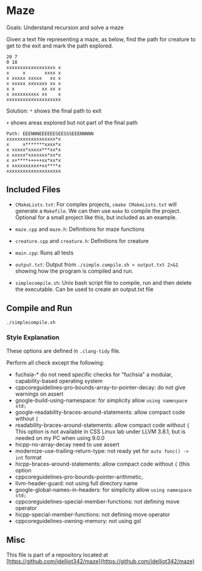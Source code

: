 # Maze

Goals: Understand recursion and solve a maze

Given a text file representing a maze, as below, find the path for
creature to get to the exit and mark the path explored.

```shell
20 7
0 18
xxxxxxxxxxxxxxxxxx x
x     x       xxxx x
x xxxxx xxxxx   xx x
x xxxxx xxxxxxx xx x
x x          xx xx x
x xxxxxxxxxx xx    x
xxxxxxxxxxxxxxxxxxxx
```

Solution:
`*` shows the final path to exit

`+` shows areas explored but not part of the final path

```shell
Path: EEENNNEEEEEESEESSSEEENNNNN
xxxxxxxxxxxxxxxxxx*x
x     x*******xxxx*x
x xxxxx*xxxxx***xx*x
x xxxxx*xxxxxxx*xx*x
x x+****+++++xx*xx*x
x xxxxxxxxxx+xx****x
xxxxxxxxxxxxxxxxxxxx
```

## Included Files

- `CMakeLists.txt`: For complex projects, `cmake CMakeLists.txt` will
  generate a `Makefile`. We can then use `make` to compile the
  project. Optional for a small project like this, but included as an
  example.

- `maze.cpp` and `maze.h`: Definitions for maze functions

- `creature.cpp` and `creature.h`: Definitions for creature

- `main.cpp`: Runs all tests

- `output.txt`: Output from `./simple.compile.sh > output.txt 2>&1`
showing how the program is compiled and run.

- `simplecompile.sh`: Unix bash script file to compile, run 
and then delete the executable. Can be used to create an output.txt file

## Compile and Run

```shell
./simplecompile.sh
```

### Style Explanation

These options are defined in `.clang-tidy` file.

Perform all check except the following:

- fuchsia-* do not need specific checks for "fuchsia" a modular, capability-based operating system
- cppcoreguidelines-pro-bounds-array-to-pointer-decay: do not give warnings on assert
- google-build-using-namespace: for simplicity allow `using namespace std;`
- google-readability-braces-around-statements: allow compact code without `{`
- readability-braces-around-statements: allow compact code without `{` This option is not available in CSS Linux lab under LLVM 3.8.1, but is needed on my PC when using 9.0.0
- hicpp-no-array-decay need to use assert
- modernize-use-trailing-return-type: not ready yet for `auto func() -> int` format
- hicpp-braces-around-statements: allow compact code without `{` (this option
- cppcoreguidelines-pro-bounds-pointer-arithmetic,
- llvm-header-guard: not using full directory name
- google-global-names-in-headers: for simplicity allow `using namespace std;`
- cppcoreguidelines-special-member-functions: not defining move operator
- hicpp-special-member-functions: not defining move operator
- cppcoreguidelines-owning-memory: not using gsl

## Misc

This file is part of a repository located at
[https://github.com/jdelliot342/maze](https://github.com/jdelliot342/maze)
